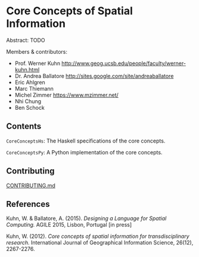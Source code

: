 Core Concepts of Spatial Information
=============================================

Abstract: TODO

Members & contributors:

* Prof. Werner Kuhn  <http://www.geog.ucsb.edu/people/faculty/werner-kuhn.html>
* Dr. Andrea Ballatore  <http://sites.google.com/site/andreaballatore>
* Eric Ahlgren
* Marc Thiemann
* Michel Zimmer <https://www.mzimmer.net/>
* Nhi Chung
* Ben Schock

Contents
----------------------

`CoreConceptsHs`: The Haskell specifications of the core concepts.

`CoreConceptsPy`: A Python implementation of the core concepts.

Contributing
----------------------
[CONTRIBUTING.md](CONTRIBUTING.md)


References
----------------------

Kuhn, W. & Ballatore, A. (2015). *Designing a Language for Spatial Computing.* AGILE 2015, Lisbon, Portugal [in press] 

Kuhn, W. (2012). *Core concepts of spatial information for transdisciplinary research.* International Journal of Geographical Information Science, 26(12), 2267-2276.
